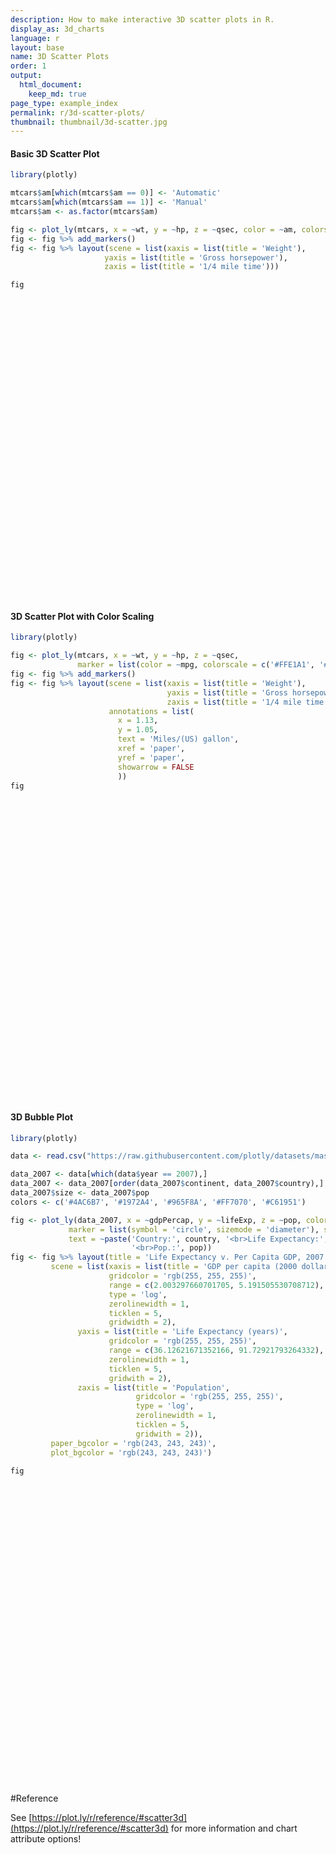 ```yaml
---
description: How to make interactive 3D scatter plots in R.
display_as: 3d_charts
language: r
layout: base
name: 3D Scatter Plots
order: 1
output:
  html_document:
    keep_md: true
page_type: example_index
permalink: r/3d-scatter-plots/
thumbnail: thumbnail/3d-scatter.jpg
---
```



#### Basic 3D Scatter Plot


```r
library(plotly)

mtcars$am[which(mtcars$am == 0)] <- 'Automatic'
mtcars$am[which(mtcars$am == 1)] <- 'Manual'
mtcars$am <- as.factor(mtcars$am)

fig <- plot_ly(mtcars, x = ~wt, y = ~hp, z = ~qsec, color = ~am, colors = c('#BF382A', '#0C4B8E'))
fig <- fig %>% add_markers()
fig <- fig %>% layout(scene = list(xaxis = list(title = 'Weight'),
			         yaxis = list(title = 'Gross horsepower'),
			         zaxis = list(title = '1/4 mile time')))

fig
```

<div id="htmlwidget-4b2dff9afba9b153d29e" style="width:672px;height:480px;" class="plotly html-widget"></div>
<script type="application/json" data-for="htmlwidget-4b2dff9afba9b153d29e">{"x":{"visdat":{"150a7eb66183":["function () ","plotlyVisDat"]},"cur_data":"150a7eb66183","attrs":{"150a7eb66183":{"x":{},"y":{},"z":{},"color":{},"colors":["#BF382A","#0C4B8E"],"alpha_stroke":1,"sizes":[10,100],"spans":[1,20],"type":"scatter3d","mode":"markers","inherit":true}},"layout":{"margin":{"b":40,"l":60,"t":25,"r":10},"scene":{"xaxis":{"title":"Weight"},"yaxis":{"title":"Gross horsepower"},"zaxis":{"title":"1/4 mile time"}},"hovermode":"closest","showlegend":true},"source":"A","config":{"showSendToCloud":false},"data":[{"x":[3.215,3.44,3.46,3.57,3.19,3.15,3.44,3.44,4.07,3.73,3.78,5.25,5.424,5.345,2.465,3.52,3.435,3.84,3.845],"y":[110,175,105,245,62,95,123,123,180,180,180,205,215,230,97,150,150,245,175],"z":[19.44,17.02,20.22,15.84,20,22.9,18.3,18.9,17.4,17.6,18,17.98,17.82,17.42,20.01,16.87,17.3,15.41,17.05],"type":"scatter3d","mode":"markers","name":"Automatic","marker":{"color":"rgba(191,56,42,1)","line":{"color":"rgba(191,56,42,1)"}},"textfont":{"color":"rgba(191,56,42,1)"},"error_y":{"color":"rgba(191,56,42,1)"},"error_x":{"color":"rgba(191,56,42,1)"},"line":{"color":"rgba(191,56,42,1)"},"frame":null},{"x":[2.62,2.875,2.32,2.2,1.615,1.835,1.935,2.14,1.513,3.17,2.77,3.57,2.78],"y":[110,110,93,66,52,65,66,91,113,264,175,335,109],"z":[16.46,17.02,18.61,19.47,18.52,19.9,18.9,16.7,16.9,14.5,15.5,14.6,18.6],"type":"scatter3d","mode":"markers","name":"Manual","marker":{"color":"rgba(12,75,142,1)","line":{"color":"rgba(12,75,142,1)"}},"textfont":{"color":"rgba(12,75,142,1)"},"error_y":{"color":"rgba(12,75,142,1)"},"error_x":{"color":"rgba(12,75,142,1)"},"line":{"color":"rgba(12,75,142,1)"},"frame":null}],"highlight":{"on":"plotly_click","persistent":false,"dynamic":false,"selectize":false,"opacityDim":0.2,"selected":{"opacity":1},"debounce":0},"shinyEvents":["plotly_hover","plotly_click","plotly_selected","plotly_relayout","plotly_brushed","plotly_brushing","plotly_clickannotation","plotly_doubleclick","plotly_deselect","plotly_afterplot","plotly_sunburstclick"],"base_url":"https://plot.ly"},"evals":[],"jsHooks":[]}</script>

#### 3D Scatter Plot with Color Scaling


```r
library(plotly)

fig <- plot_ly(mtcars, x = ~wt, y = ~hp, z = ~qsec,
               marker = list(color = ~mpg, colorscale = c('#FFE1A1', '#683531'), showscale = TRUE))
fig <- fig %>% add_markers()
fig <- fig %>% layout(scene = list(xaxis = list(title = 'Weight'),
                                   yaxis = list(title = 'Gross horsepower'),
                                   zaxis = list(title = '1/4 mile time')),
                      annotations = list(
                        x = 1.13,
                        y = 1.05,
                        text = 'Miles/(US) gallon',
                        xref = 'paper',
                        yref = 'paper',
                        showarrow = FALSE
                        ))
fig
```

<div id="htmlwidget-ed5146da9e385388b263" style="width:672px;height:480px;" class="plotly html-widget"></div>
<script type="application/json" data-for="htmlwidget-ed5146da9e385388b263">{"x":{"visdat":{"150a6663ecf5":["function () ","plotlyVisDat"]},"cur_data":"150a6663ecf5","attrs":{"150a6663ecf5":{"x":{},"y":{},"z":{},"marker":{"color":{},"colorscale":["#FFE1A1","#683531"],"showscale":true},"alpha_stroke":1,"sizes":[10,100],"spans":[1,20],"type":"scatter3d","mode":"markers","inherit":true}},"layout":{"margin":{"b":40,"l":60,"t":25,"r":10},"scene":{"xaxis":{"title":"Weight"},"yaxis":{"title":"Gross horsepower"},"zaxis":{"title":"1/4 mile time"}},"annotations":[{"x":1.13,"y":1.05,"text":"Miles/(US) gallon","xref":"paper","yref":"paper","showarrow":false}],"hovermode":"closest","showlegend":false},"source":"A","config":{"showSendToCloud":false},"data":[{"x":[2.62,2.875,2.32,3.215,3.44,3.46,3.57,3.19,3.15,3.44,3.44,4.07,3.73,3.78,5.25,5.424,5.345,2.2,1.615,1.835,2.465,3.52,3.435,3.84,3.845,1.935,2.14,1.513,3.17,2.77,3.57,2.78],"y":[110,110,93,110,175,105,245,62,95,123,123,180,180,180,205,215,230,66,52,65,97,150,150,245,175,66,91,113,264,175,335,109],"z":[16.46,17.02,18.61,19.44,17.02,20.22,15.84,20,22.9,18.3,18.9,17.4,17.6,18,17.98,17.82,17.42,19.47,18.52,19.9,20.01,16.87,17.3,15.41,17.05,18.9,16.7,16.9,14.5,15.5,14.6,18.6],"marker":{"color":[21,21,22.8,21.4,18.7,18.1,14.3,24.4,22.8,19.2,17.8,16.4,17.3,15.2,10.4,10.4,14.7,32.4,30.4,33.9,21.5,15.5,15.2,13.3,19.2,27.3,26,30.4,15.8,19.7,15,21.4],"colorscale":["#FFE1A1","#683531"],"showscale":true,"line":{"color":"rgba(31,119,180,1)"}},"type":"scatter3d","mode":"markers","error_y":{"color":"rgba(31,119,180,1)"},"error_x":{"color":"rgba(31,119,180,1)"},"line":{"color":"rgba(31,119,180,1)"},"frame":null}],"highlight":{"on":"plotly_click","persistent":false,"dynamic":false,"selectize":false,"opacityDim":0.2,"selected":{"opacity":1},"debounce":0},"shinyEvents":["plotly_hover","plotly_click","plotly_selected","plotly_relayout","plotly_brushed","plotly_brushing","plotly_clickannotation","plotly_doubleclick","plotly_deselect","plotly_afterplot","plotly_sunburstclick"],"base_url":"https://plot.ly"},"evals":[],"jsHooks":[]}</script>

#### 3D Bubble Plot


```r
library(plotly)

data <- read.csv("https://raw.githubusercontent.com/plotly/datasets/master/gapminderDataFiveYear.csv")

data_2007 <- data[which(data$year == 2007),]
data_2007 <- data_2007[order(data_2007$continent, data_2007$country),]
data_2007$size <- data_2007$pop
colors <- c('#4AC6B7', '#1972A4', '#965F8A', '#FF7070', '#C61951')

fig <- plot_ly(data_2007, x = ~gdpPercap, y = ~lifeExp, z = ~pop, color = ~continent, size = ~size, colors = colors,
             marker = list(symbol = 'circle', sizemode = 'diameter'), sizes = c(5, 150),
             text = ~paste('Country:', country, '<br>Life Expectancy:', lifeExp, '<br>GDP:', gdpPercap,
                           '<br>Pop.:', pop))
fig <- fig %>% layout(title = 'Life Expectancy v. Per Capita GDP, 2007',
         scene = list(xaxis = list(title = 'GDP per capita (2000 dollars)',
                      gridcolor = 'rgb(255, 255, 255)',
                      range = c(2.003297660701705, 5.191505530708712),
                      type = 'log',
                      zerolinewidth = 1,
                      ticklen = 5,
                      gridwidth = 2),
               yaxis = list(title = 'Life Expectancy (years)',
                      gridcolor = 'rgb(255, 255, 255)',
                      range = c(36.12621671352166, 91.72921793264332),
                      zerolinewidth = 1,
                      ticklen = 5,
                      gridwith = 2),
               zaxis = list(title = 'Population',
                            gridcolor = 'rgb(255, 255, 255)',
                            type = 'log',
                            zerolinewidth = 1,
                            ticklen = 5,
                            gridwith = 2)),
         paper_bgcolor = 'rgb(243, 243, 243)',
         plot_bgcolor = 'rgb(243, 243, 243)')

fig
```

<div id="htmlwidget-2c6a9d3cf31038eb95e6" style="width:672px;height:480px;" class="plotly html-widget"></div>
<script type="application/json" data-for="htmlwidget-2c6a9d3cf31038eb95e6">{"x":{"visdat":{"150a169a0bdf":["function () ","plotlyVisDat"]},"cur_data":"150a169a0bdf","attrs":{"150a169a0bdf":{"x":{},"y":{},"z":{},"marker":{"symbol":"circle","sizemode":"diameter"},"text":{},"color":{},"size":{},"colors":["#4AC6B7","#1972A4","#965F8A","#FF7070","#C61951"],"alpha_stroke":1,"sizes":[5,150],"spans":[1,20]}},"layout":{"margin":{"b":40,"l":60,"t":25,"r":10},"title":"Life Expectancy v. Per Capita GDP, 2007","scene":{"xaxis":{"title":"GDP per capita (2000 dollars)","gridcolor":"rgb(255, 255, 255)","range":[2.0032976607017,5.19150553070871],"type":"log","zerolinewidth":1,"ticklen":5,"gridwidth":2},"yaxis":{"title":"Life Expectancy (years)","gridcolor":"rgb(255, 255, 255)","range":[36.1262167135217,91.7292179326433],"zerolinewidth":1,"ticklen":5,"gridwith":2},"zaxis":{"title":"Population","gridcolor":"rgb(255, 255, 255)","type":"log","zerolinewidth":1,"ticklen":5,"gridwith":2}},"paper_bgcolor":"rgb(243, 243, 243)","plot_bgcolor":"rgb(243, 243, 243)","hovermode":"closest","showlegend":true},"source":"A","config":{"showSendToCloud":false},"data":[{"x":[6223.367465,4797.231267,1441.284873,12569.85177,1217.032994,430.0706916,2042.09524,706.016537,1704.063724,986.1478792,277.5518587,3632.557798,1544.750112,2082.481567,5581.180998,12154.08975,641.3695236,690.8055759,13206.48452,752.7497265,1327.60891,942.6542111,579.231743,1463.249282,1569.331442,414.5073415,12057.49928,1044.770126,759.3499101,1042.581557,1803.151496,10956.99112,3820.17523,823.6856205,4811.060429,619.6768924,2013.977305,7670.122558,863.0884639,1598.435089,1712.472136,862.5407561,926.1410683,9269.657808,2602.394995,4513.480643,1107.482182,882.9699438,7092.923025,1056.380121,1271.211593,469.7092981],"y":[72.301,42.731,56.728,50.728,52.295,49.58,50.43,44.741,50.651,65.152,46.462,55.322,48.328,54.791,71.338,51.579,58.04,52.947,56.735,59.448,60.022,56.007,46.388,54.11,42.592,45.678,73.952,59.443,48.303,54.467,64.164,72.801,71.164,42.082,52.906,56.867,46.859,76.442,46.242,65.528,63.062,42.568,48.159,49.339,58.556,39.613,52.517,58.42,73.923,51.542,42.384,43.487],"z":[33333216,12420476,8078314,1639131,14326203,8390505,17696293,4369038,10238807,710960,64606759,3800610,18013409,496374,80264543,551201,4906585,76511887,1454867,1688359,22873338,9947814,1472041,35610177,2012649,3193942,6036914,19167654,13327079,12031795,3270065,1250882,33757175,19951656,2055080,12894865,135031164,798094,8860588,199579,12267493,6144562,9118773,43997828,42292929,1133066,38139640,5701579,10276158,29170398,11746035,12311143],"marker":{"color":"rgba(74,198,183,1)","size":[8.64386608027653,6.34399106409155,5.8664625384164,5.15831448577753,6.55357306601809,5.90079569041742,6.92419813921724,5.45853554269348,6.10406238775907,5.05623903829205,12.0831686400218,5.3960227703021,6.95907291725362,5.03263997952581,13.8051307659996,5.03866956950361,5.51765218237461,13.3924330621723,5.13805008379183,5.16372832668488,7.4935427804821,6.07206048219411,5.13993879151392,8.89427447806312,5.19939206414819,5.32930456043009,5.64195992144512,7.0860108143468,6.44369457445405,6.30124593738095,5.33767617437723,5.11561686819328,8.69049089902274,7.17223130063597,5.20405840613933,6.39616191349019,19.82808057357,5.06582158508698,5.95249298820017,5,6.3271667847479,5.65379849189271,5.98088683955842,9.81670496681681,9.62920898995205,5.10266007367918,9.17245174025183,5.60508151198981,6.10817005761628,8.18606088042586,6.26981953009884,6.33196718605622],"sizemode":"diameter","symbol":"circle","line":{"color":"rgba(74,198,183,1)"}},"text":["Country: Algeria <br>Life Expectancy: 72.301 <br>GDP: 6223.367465 <br>Pop.: 33333216","Country: Angola <br>Life Expectancy: 42.731 <br>GDP: 4797.231267 <br>Pop.: 12420476","Country: Benin <br>Life Expectancy: 56.728 <br>GDP: 1441.284873 <br>Pop.: 8078314","Country: Botswana <br>Life Expectancy: 50.728 <br>GDP: 12569.85177 <br>Pop.: 1639131","Country: Burkina Faso <br>Life Expectancy: 52.295 <br>GDP: 1217.032994 <br>Pop.: 14326203","Country: Burundi <br>Life Expectancy: 49.58 <br>GDP: 430.0706916 <br>Pop.: 8390505","Country: Cameroon <br>Life Expectancy: 50.43 <br>GDP: 2042.09524 <br>Pop.: 17696293","Country: Central African Republic <br>Life Expectancy: 44.741 <br>GDP: 706.016537 <br>Pop.: 4369038","Country: Chad <br>Life Expectancy: 50.651 <br>GDP: 1704.063724 <br>Pop.: 10238807","Country: Comoros <br>Life Expectancy: 65.152 <br>GDP: 986.1478792 <br>Pop.: 710960","Country: Congo, Dem. Rep. <br>Life Expectancy: 46.462 <br>GDP: 277.5518587 <br>Pop.: 64606759","Country: Congo, Rep. <br>Life Expectancy: 55.322 <br>GDP: 3632.557798 <br>Pop.: 3800610","Country: Cote d'Ivoire <br>Life Expectancy: 48.328 <br>GDP: 1544.750112 <br>Pop.: 18013409","Country: Djibouti <br>Life Expectancy: 54.791 <br>GDP: 2082.481567 <br>Pop.: 496374","Country: Egypt <br>Life Expectancy: 71.338 <br>GDP: 5581.180998 <br>Pop.: 80264543","Country: Equatorial Guinea <br>Life Expectancy: 51.579 <br>GDP: 12154.08975 <br>Pop.: 551201","Country: Eritrea <br>Life Expectancy: 58.04 <br>GDP: 641.3695236 <br>Pop.: 4906585","Country: Ethiopia <br>Life Expectancy: 52.947 <br>GDP: 690.8055759 <br>Pop.: 76511887","Country: Gabon <br>Life Expectancy: 56.735 <br>GDP: 13206.48452 <br>Pop.: 1454867","Country: Gambia <br>Life Expectancy: 59.448 <br>GDP: 752.7497265 <br>Pop.: 1688359","Country: Ghana <br>Life Expectancy: 60.022 <br>GDP: 1327.60891 <br>Pop.: 22873338","Country: Guinea <br>Life Expectancy: 56.007 <br>GDP: 942.6542111 <br>Pop.: 9947814","Country: Guinea-Bissau <br>Life Expectancy: 46.388 <br>GDP: 579.231743 <br>Pop.: 1472041","Country: Kenya <br>Life Expectancy: 54.11 <br>GDP: 1463.249282 <br>Pop.: 35610177","Country: Lesotho <br>Life Expectancy: 42.592 <br>GDP: 1569.331442 <br>Pop.: 2012649","Country: Liberia <br>Life Expectancy: 45.678 <br>GDP: 414.5073415 <br>Pop.: 3193942","Country: Libya <br>Life Expectancy: 73.952 <br>GDP: 12057.49928 <br>Pop.: 6036914","Country: Madagascar <br>Life Expectancy: 59.443 <br>GDP: 1044.770126 <br>Pop.: 19167654","Country: Malawi <br>Life Expectancy: 48.303 <br>GDP: 759.3499101 <br>Pop.: 13327079","Country: Mali <br>Life Expectancy: 54.467 <br>GDP: 1042.581557 <br>Pop.: 12031795","Country: Mauritania <br>Life Expectancy: 64.164 <br>GDP: 1803.151496 <br>Pop.: 3270065","Country: Mauritius <br>Life Expectancy: 72.801 <br>GDP: 10956.99112 <br>Pop.: 1250882","Country: Morocco <br>Life Expectancy: 71.164 <br>GDP: 3820.17523 <br>Pop.: 33757175","Country: Mozambique <br>Life Expectancy: 42.082 <br>GDP: 823.6856205 <br>Pop.: 19951656","Country: Namibia <br>Life Expectancy: 52.906 <br>GDP: 4811.060429 <br>Pop.: 2055080","Country: Niger <br>Life Expectancy: 56.867 <br>GDP: 619.6768924 <br>Pop.: 12894865","Country: Nigeria <br>Life Expectancy: 46.859 <br>GDP: 2013.977305 <br>Pop.: 135031164","Country: Reunion <br>Life Expectancy: 76.442 <br>GDP: 7670.122558 <br>Pop.: 798094","Country: Rwanda <br>Life Expectancy: 46.242 <br>GDP: 863.0884639 <br>Pop.: 8860588","Country: Sao Tome and Principe <br>Life Expectancy: 65.528 <br>GDP: 1598.435089 <br>Pop.: 199579","Country: Senegal <br>Life Expectancy: 63.062 <br>GDP: 1712.472136 <br>Pop.: 12267493","Country: Sierra Leone <br>Life Expectancy: 42.568 <br>GDP: 862.5407561 <br>Pop.: 6144562","Country: Somalia <br>Life Expectancy: 48.159 <br>GDP: 926.1410683 <br>Pop.: 9118773","Country: South Africa <br>Life Expectancy: 49.339 <br>GDP: 9269.657808 <br>Pop.: 43997828","Country: Sudan <br>Life Expectancy: 58.556 <br>GDP: 2602.394995 <br>Pop.: 42292929","Country: Swaziland <br>Life Expectancy: 39.613 <br>GDP: 4513.480643 <br>Pop.: 1133066","Country: Tanzania <br>Life Expectancy: 52.517 <br>GDP: 1107.482182 <br>Pop.: 38139640","Country: Togo <br>Life Expectancy: 58.42 <br>GDP: 882.9699438 <br>Pop.: 5701579","Country: Tunisia <br>Life Expectancy: 73.923 <br>GDP: 7092.923025 <br>Pop.: 10276158","Country: Uganda <br>Life Expectancy: 51.542 <br>GDP: 1056.380121 <br>Pop.: 29170398","Country: Zambia <br>Life Expectancy: 42.384 <br>GDP: 1271.211593 <br>Pop.: 11746035","Country: Zimbabwe <br>Life Expectancy: 43.487 <br>GDP: 469.7092981 <br>Pop.: 12311143"],"type":"scatter3d","mode":"markers","name":"Africa","textfont":{"color":"rgba(74,198,183,1)","size":[8.64386608027653,6.34399106409155,5.8664625384164,5.15831448577753,6.55357306601809,5.90079569041742,6.92419813921724,5.45853554269348,6.10406238775907,5.05623903829205,12.0831686400218,5.3960227703021,6.95907291725362,5.03263997952581,13.8051307659996,5.03866956950361,5.51765218237461,13.3924330621723,5.13805008379183,5.16372832668488,7.4935427804821,6.07206048219411,5.13993879151392,8.89427447806312,5.19939206414819,5.32930456043009,5.64195992144512,7.0860108143468,6.44369457445405,6.30124593738095,5.33767617437723,5.11561686819328,8.69049089902274,7.17223130063597,5.20405840613933,6.39616191349019,19.82808057357,5.06582158508698,5.95249298820017,5,6.3271667847479,5.65379849189271,5.98088683955842,9.81670496681681,9.62920898995205,5.10266007367918,9.17245174025183,5.60508151198981,6.10817005761628,8.18606088042586,6.26981953009884,6.33196718605622]},"error_y":{"color":"rgba(74,198,183,1)","width":[]},"error_x":{"color":"rgba(74,198,183,1)","width":[]},"line":{"color":"rgba(74,198,183,1)"},"frame":null},{"x":[12779.37964,3822.137084,9065.800825,36319.23501,13171.63885,7006.580419,9645.06142,8948.102923,6025.374752,6873.262326,5728.353514,5186.050003,1201.637154,3548.330846,7320.880262,11977.57496,2749.320965,9809.185636,4172.838464,7408.905561,19328.70901,18008.50924,42951.65309,10611.46299,11415.80569],"y":[75.32,65.554,72.39,80.653,78.553,72.889,78.782,78.273,72.235,74.994,71.878,70.259,60.916,70.198,72.567,76.195,72.899,75.537,71.752,71.421,78.746,69.819,78.242,76.384,73.747],"z":[40301927,9119152,190010647,33390141,16284741,44227550,4133884,11416987,9319622,13755680,6939688,12572928,8502814,7483763,2780132,108700891,5675356,3242173,6667147,28674757,3942491,1056608,301139947,3447496,26084662],"marker":{"color":"rgba(25,114,164,1)","size":[9.41024888443865,5.98092852001881,25.8744398433007,8.65012639744665,6.76896294866612,9.84196860460259,5.43267452163378,6.23363253239669,6.00297517409162,6.49082989635888,5.74124233818541,6.36075694680072,5.91314685354538,5.80107689355361,5.28379587622861,16.9324132893199,5.60219764203544,5.33460875643241,5.71126968817465,8.13155284595037,5.41162610908848,5.09425161816414,38.0958656648872,5.35718911835285,7.84670758989853],"sizemode":"diameter","symbol":"circle","line":{"color":"rgba(25,114,164,1)"}},"text":["Country: Argentina <br>Life Expectancy: 75.32 <br>GDP: 12779.37964 <br>Pop.: 40301927","Country: Bolivia <br>Life Expectancy: 65.554 <br>GDP: 3822.137084 <br>Pop.: 9119152","Country: Brazil <br>Life Expectancy: 72.39 <br>GDP: 9065.800825 <br>Pop.: 190010647","Country: Canada <br>Life Expectancy: 80.653 <br>GDP: 36319.23501 <br>Pop.: 33390141","Country: Chile <br>Life Expectancy: 78.553 <br>GDP: 13171.63885 <br>Pop.: 16284741","Country: Colombia <br>Life Expectancy: 72.889 <br>GDP: 7006.580419 <br>Pop.: 44227550","Country: Costa Rica <br>Life Expectancy: 78.782 <br>GDP: 9645.06142 <br>Pop.: 4133884","Country: Cuba <br>Life Expectancy: 78.273 <br>GDP: 8948.102923 <br>Pop.: 11416987","Country: Dominican Republic <br>Life Expectancy: 72.235 <br>GDP: 6025.374752 <br>Pop.: 9319622","Country: Ecuador <br>Life Expectancy: 74.994 <br>GDP: 6873.262326 <br>Pop.: 13755680","Country: El Salvador <br>Life Expectancy: 71.878 <br>GDP: 5728.353514 <br>Pop.: 6939688","Country: Guatemala <br>Life Expectancy: 70.259 <br>GDP: 5186.050003 <br>Pop.: 12572928","Country: Haiti <br>Life Expectancy: 60.916 <br>GDP: 1201.637154 <br>Pop.: 8502814","Country: Honduras <br>Life Expectancy: 70.198 <br>GDP: 3548.330846 <br>Pop.: 7483763","Country: Jamaica <br>Life Expectancy: 72.567 <br>GDP: 7320.880262 <br>Pop.: 2780132","Country: Mexico <br>Life Expectancy: 76.195 <br>GDP: 11977.57496 <br>Pop.: 108700891","Country: Nicaragua <br>Life Expectancy: 72.899 <br>GDP: 2749.320965 <br>Pop.: 5675356","Country: Panama <br>Life Expectancy: 75.537 <br>GDP: 9809.185636 <br>Pop.: 3242173","Country: Paraguay <br>Life Expectancy: 71.752 <br>GDP: 4172.838464 <br>Pop.: 6667147","Country: Peru <br>Life Expectancy: 71.421 <br>GDP: 7408.905561 <br>Pop.: 28674757","Country: Puerto Rico <br>Life Expectancy: 78.746 <br>GDP: 19328.70901 <br>Pop.: 3942491","Country: Trinidad and Tobago <br>Life Expectancy: 69.819 <br>GDP: 18008.50924 <br>Pop.: 1056608","Country: United States <br>Life Expectancy: 78.242 <br>GDP: 42951.65309 <br>Pop.: 301139947","Country: Uruguay <br>Life Expectancy: 76.384 <br>GDP: 10611.46299 <br>Pop.: 3447496","Country: Venezuela <br>Life Expectancy: 73.747 <br>GDP: 11415.80569 <br>Pop.: 26084662"],"type":"scatter3d","mode":"markers","name":"Americas","textfont":{"color":"rgba(25,114,164,1)","size":[9.41024888443865,5.98092852001881,25.8744398433007,8.65012639744665,6.76896294866612,9.84196860460259,5.43267452163378,6.23363253239669,6.00297517409162,6.49082989635888,5.74124233818541,6.36075694680072,5.91314685354538,5.80107689355361,5.28379587622861,16.9324132893199,5.60219764203544,5.33460875643241,5.71126968817465,8.13155284595037,5.41162610908848,5.09425161816414,38.0958656648872,5.35718911835285,7.84670758989853]},"error_y":{"color":"rgba(25,114,164,1)","width":[]},"error_x":{"color":"rgba(25,114,164,1)","width":[]},"line":{"color":"rgba(25,114,164,1)"},"frame":null},{"x":[974.5803384,29796.04834,1391.253792,1713.778686,4959.114854,39724.97867,2452.210407,3540.651564,11605.71449,4471.061906,25523.2771,31656.06806,4519.461171,1593.06548,23348.13973,47306.98978,10461.05868,12451.6558,3095.772271,944,1091.359778,22316.19287,2605.94758,3190.481016,21654.83194,47143.17964,3970.095407,4184.548089,28718.27684,7458.396327,2441.576404,3025.349798,2280.769906],"y":[43.828,75.635,64.062,59.723,72.961,82.208,64.698,70.65,70.964,59.545,80.745,82.603,72.535,67.297,78.623,77.588,71.993,74.241,66.803,62.069,63.785,75.64,65.483,71.688,72.777,79.972,72.396,74.143,78.4,70.616,74.249,73.422,62.698],"z":[31889923,708573,150448339,14131858,1318683096,6980412,1110396331,223547000,69453570,27499638,6426679,127467972,6053193,23301725,49044790,2505559,3921278,24821286,2874127,47761980,28901790,3204897,169270617,91077287,27601038,4553009,20378239,19314747,23174294,65068149,85262356,4018332,22211743],"marker":{"color":"rgba(150,95,138,1)","size":[8.48514017866179,5.055976528374,21.5235817657931,6.53220000777605,150,5.74572095314256,127.093698528959,29.56259454702,12.6161958534367,8.0023193342659,5.68482426087091,18.9963198227832,5.64375020169479,7.54065456777341,10.3717437523339,5.25359975736428,5.40929321302998,7.70776802968558,5.29413296032885,10.2306669412842,8.15652076141957,5.33050933468742,23.5935585799212,14.9942604439855,8.01347078197869,5.47876772205412,7.21914469333483,7.1021873419446,7.52664036527352,12.1339099266115,14.3547643986208,5.4199667101337,7.42078398314933],"sizemode":"diameter","symbol":"circle","line":{"color":"rgba(150,95,138,1)"}},"text":["Country: Afghanistan <br>Life Expectancy: 43.828 <br>GDP: 974.5803384 <br>Pop.: 31889923","Country: Bahrain <br>Life Expectancy: 75.635 <br>GDP: 29796.04834 <br>Pop.: 708573","Country: Bangladesh <br>Life Expectancy: 64.062 <br>GDP: 1391.253792 <br>Pop.: 150448339","Country: Cambodia <br>Life Expectancy: 59.723 <br>GDP: 1713.778686 <br>Pop.: 14131858","Country: China <br>Life Expectancy: 72.961 <br>GDP: 4959.114854 <br>Pop.: 1318683096","Country: Hong Kong, China <br>Life Expectancy: 82.208 <br>GDP: 39724.97867 <br>Pop.: 6980412","Country: India <br>Life Expectancy: 64.698 <br>GDP: 2452.210407 <br>Pop.: 1110396331","Country: Indonesia <br>Life Expectancy: 70.65 <br>GDP: 3540.651564 <br>Pop.: 223547000","Country: Iran <br>Life Expectancy: 70.964 <br>GDP: 11605.71449 <br>Pop.: 69453570","Country: Iraq <br>Life Expectancy: 59.545 <br>GDP: 4471.061906 <br>Pop.: 27499638","Country: Israel <br>Life Expectancy: 80.745 <br>GDP: 25523.2771 <br>Pop.: 6426679","Country: Japan <br>Life Expectancy: 82.603 <br>GDP: 31656.06806 <br>Pop.: 127467972","Country: Jordan <br>Life Expectancy: 72.535 <br>GDP: 4519.461171 <br>Pop.: 6053193","Country: Korea, Dem. Rep. <br>Life Expectancy: 67.297 <br>GDP: 1593.06548 <br>Pop.: 23301725","Country: Korea, Rep. <br>Life Expectancy: 78.623 <br>GDP: 23348.13973 <br>Pop.: 49044790","Country: Kuwait <br>Life Expectancy: 77.588 <br>GDP: 47306.98978 <br>Pop.: 2505559","Country: Lebanon <br>Life Expectancy: 71.993 <br>GDP: 10461.05868 <br>Pop.: 3921278","Country: Malaysia <br>Life Expectancy: 74.241 <br>GDP: 12451.6558 <br>Pop.: 24821286","Country: Mongolia <br>Life Expectancy: 66.803 <br>GDP: 3095.772271 <br>Pop.: 2874127","Country: Myanmar <br>Life Expectancy: 62.069 <br>GDP: 944 <br>Pop.: 47761980","Country: Nepal <br>Life Expectancy: 63.785 <br>GDP: 1091.359778 <br>Pop.: 28901790","Country: Oman <br>Life Expectancy: 75.64 <br>GDP: 22316.19287 <br>Pop.: 3204897","Country: Pakistan <br>Life Expectancy: 65.483 <br>GDP: 2605.94758 <br>Pop.: 169270617","Country: Philippines <br>Life Expectancy: 71.688 <br>GDP: 3190.481016 <br>Pop.: 91077287","Country: Saudi Arabia <br>Life Expectancy: 72.777 <br>GDP: 21654.83194 <br>Pop.: 27601038","Country: Singapore <br>Life Expectancy: 79.972 <br>GDP: 47143.17964 <br>Pop.: 4553009","Country: Sri Lanka <br>Life Expectancy: 72.396 <br>GDP: 3970.095407 <br>Pop.: 20378239","Country: Syria <br>Life Expectancy: 74.143 <br>GDP: 4184.548089 <br>Pop.: 19314747","Country: Taiwan <br>Life Expectancy: 78.4 <br>GDP: 28718.27684 <br>Pop.: 23174294","Country: Thailand <br>Life Expectancy: 70.616 <br>GDP: 7458.396327 <br>Pop.: 65068149","Country: Vietnam <br>Life Expectancy: 74.249 <br>GDP: 2441.576404 <br>Pop.: 85262356","Country: West Bank and Gaza <br>Life Expectancy: 73.422 <br>GDP: 3025.349798 <br>Pop.: 4018332","Country: Yemen, Rep. <br>Life Expectancy: 62.698 <br>GDP: 2280.769906 <br>Pop.: 22211743"],"type":"scatter3d","mode":"markers","name":"Asia","textfont":{"color":"rgba(150,95,138,1)","size":[8.48514017866179,5.055976528374,21.5235817657931,6.53220000777605,150,5.74572095314256,127.093698528959,29.56259454702,12.6161958534367,8.0023193342659,5.68482426087091,18.9963198227832,5.64375020169479,7.54065456777341,10.3717437523339,5.25359975736428,5.40929321302998,7.70776802968558,5.29413296032885,10.2306669412842,8.15652076141957,5.33050933468742,23.5935585799212,14.9942604439855,8.01347078197869,5.47876772205412,7.21914469333483,7.1021873419446,7.52664036527352,12.1339099266115,14.3547643986208,5.4199667101337,7.42078398314933]},"error_y":{"color":"rgba(150,95,138,1)","width":[]},"error_x":{"color":"rgba(150,95,138,1)","width":[]},"line":{"color":"rgba(150,95,138,1)"},"frame":null},{"x":[5937.029526,36126.4927,33692.60508,7446.298803,10680.79282,14619.22272,22833.30851,35278.41874,33207.0844,30470.0167,32170.37442,27538.41188,18008.94444,36180.78919,40675.99635,28569.7197,9253.896111,36797.93332,49357.19017,15389.92468,20509.64777,10808.47561,9786.534714,18678.31435,25768.25759,28821.0637,33859.74835,37506.41907,8458.276384,33203.26128],"y":[76.423,79.829,79.441,74.852,73.005,75.748,76.486,78.332,79.313,80.657,79.406,79.483,73.338,81.757,78.885,80.546,74.543,79.762,80.196,75.563,78.098,72.476,74.002,74.663,77.926,80.941,80.884,81.701,71.777,79.425],"z":[3600523,8199783,10392226,4552198,7322858,4493312,10228744,5468120,5238460,61083916,82400996,10706290,9956108,301931,4109086,58147733,684736,16570613,4627926,38518241,10642836,22276056,10150265,5447502,2009245,40448191,9031088,7554661,71158647,60776238],"marker":{"color":"rgba(255,112,112,1)","size":[5.374018236589,5.87982107098272,6.12093461612839,5.47867853246739,5.78338139361055,5.47220255465659,6.10295571104967,5.57940689826614,5.5541500789198,11.6957445816898,14.0400868204407,6.15547375098509,6.0729726134301,5.01125614375049,5.42994736581148,11.3728383568408,5.05335505836286,6.80040167312915,5.48700670635688,9.21408832068092,6.14849540815306,7.42785679435991,6.09432499640418,5.5771394372312,5.19901770982853,9.42633424290279,5.97124369663242,5.80887388901654,12.8037114058211,11.6619077460943],"sizemode":"diameter","symbol":"circle","line":{"color":"rgba(255,112,112,1)"}},"text":["Country: Albania <br>Life Expectancy: 76.423 <br>GDP: 5937.029526 <br>Pop.: 3600523","Country: Austria <br>Life Expectancy: 79.829 <br>GDP: 36126.4927 <br>Pop.: 8199783","Country: Belgium <br>Life Expectancy: 79.441 <br>GDP: 33692.60508 <br>Pop.: 10392226","Country: Bosnia and Herzegovina <br>Life Expectancy: 74.852 <br>GDP: 7446.298803 <br>Pop.: 4552198","Country: Bulgaria <br>Life Expectancy: 73.005 <br>GDP: 10680.79282 <br>Pop.: 7322858","Country: Croatia <br>Life Expectancy: 75.748 <br>GDP: 14619.22272 <br>Pop.: 4493312","Country: Czech Republic <br>Life Expectancy: 76.486 <br>GDP: 22833.30851 <br>Pop.: 10228744","Country: Denmark <br>Life Expectancy: 78.332 <br>GDP: 35278.41874 <br>Pop.: 5468120","Country: Finland <br>Life Expectancy: 79.313 <br>GDP: 33207.0844 <br>Pop.: 5238460","Country: France <br>Life Expectancy: 80.657 <br>GDP: 30470.0167 <br>Pop.: 61083916","Country: Germany <br>Life Expectancy: 79.406 <br>GDP: 32170.37442 <br>Pop.: 82400996","Country: Greece <br>Life Expectancy: 79.483 <br>GDP: 27538.41188 <br>Pop.: 10706290","Country: Hungary <br>Life Expectancy: 73.338 <br>GDP: 18008.94444 <br>Pop.: 9956108","Country: Iceland <br>Life Expectancy: 81.757 <br>GDP: 36180.78919 <br>Pop.: 301931","Country: Ireland <br>Life Expectancy: 78.885 <br>GDP: 40675.99635 <br>Pop.: 4109086","Country: Italy <br>Life Expectancy: 80.546 <br>GDP: 28569.7197 <br>Pop.: 58147733","Country: Montenegro <br>Life Expectancy: 74.543 <br>GDP: 9253.896111 <br>Pop.: 684736","Country: Netherlands <br>Life Expectancy: 79.762 <br>GDP: 36797.93332 <br>Pop.: 16570613","Country: Norway <br>Life Expectancy: 80.196 <br>GDP: 49357.19017 <br>Pop.: 4627926","Country: Poland <br>Life Expectancy: 75.563 <br>GDP: 15389.92468 <br>Pop.: 38518241","Country: Portugal <br>Life Expectancy: 78.098 <br>GDP: 20509.64777 <br>Pop.: 10642836","Country: Romania <br>Life Expectancy: 72.476 <br>GDP: 10808.47561 <br>Pop.: 22276056","Country: Serbia <br>Life Expectancy: 74.002 <br>GDP: 9786.534714 <br>Pop.: 10150265","Country: Slovak Republic <br>Life Expectancy: 74.663 <br>GDP: 18678.31435 <br>Pop.: 5447502","Country: Slovenia <br>Life Expectancy: 77.926 <br>GDP: 25768.25759 <br>Pop.: 2009245","Country: Spain <br>Life Expectancy: 80.941 <br>GDP: 28821.0637 <br>Pop.: 40448191","Country: Sweden <br>Life Expectancy: 80.884 <br>GDP: 33859.74835 <br>Pop.: 9031088","Country: Switzerland <br>Life Expectancy: 81.701 <br>GDP: 37506.41907 <br>Pop.: 7554661","Country: Turkey <br>Life Expectancy: 71.777 <br>GDP: 8458.276384 <br>Pop.: 71158647","Country: United Kingdom <br>Life Expectancy: 79.425 <br>GDP: 33203.26128 <br>Pop.: 60776238"],"type":"scatter3d","mode":"markers","name":"Europe","textfont":{"color":"rgba(255,112,112,1)","size":[5.374018236589,5.87982107098272,6.12093461612839,5.47867853246739,5.78338139361055,5.47220255465659,6.10295571104967,5.57940689826614,5.5541500789198,11.6957445816898,14.0400868204407,6.15547375098509,6.0729726134301,5.01125614375049,5.42994736581148,11.3728383568408,5.05335505836286,6.80040167312915,5.48700670635688,9.21408832068092,6.14849540815306,7.42785679435991,6.09432499640418,5.5771394372312,5.19901770982853,9.42633424290279,5.97124369663242,5.80887388901654,12.8037114058211,11.6619077460943]},"error_y":{"color":"rgba(255,112,112,1)","width":[]},"error_x":{"color":"rgba(255,112,112,1)","width":[]},"line":{"color":"rgba(255,112,112,1)"},"frame":null},{"x":[34435.36744,25185.00911],"y":[81.235,80.204],"z":[20434176,4115771],"marker":{"color":"rgba(198,25,81,1)","size":[7.2252963553734,5.43068254754678],"sizemode":"diameter","symbol":"circle","line":{"color":"rgba(198,25,81,1)"}},"text":["Country: Australia <br>Life Expectancy: 81.235 <br>GDP: 34435.36744 <br>Pop.: 20434176","Country: New Zealand <br>Life Expectancy: 80.204 <br>GDP: 25185.00911 <br>Pop.: 4115771"],"type":"scatter3d","mode":"markers","name":"Oceania","textfont":{"color":"rgba(198,25,81,1)","size":[7.2252963553734,5.43068254754678]},"error_y":{"color":"rgba(198,25,81,1)","width":[]},"error_x":{"color":"rgba(198,25,81,1)","width":[]},"line":{"color":"rgba(198,25,81,1)"},"frame":null}],"highlight":{"on":"plotly_click","persistent":false,"dynamic":false,"selectize":false,"opacityDim":0.2,"selected":{"opacity":1},"debounce":0},"shinyEvents":["plotly_hover","plotly_click","plotly_selected","plotly_relayout","plotly_brushed","plotly_brushing","plotly_clickannotation","plotly_doubleclick","plotly_deselect","plotly_afterplot","plotly_sunburstclick"],"base_url":"https://plot.ly"},"evals":[],"jsHooks":[]}</script>

#Reference

See [https://plot.ly/r/reference/#scatter3d](https://plot.ly/r/reference/#scatter3d) for more information and chart attribute options!
